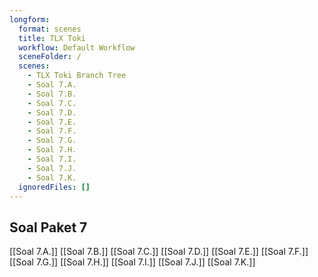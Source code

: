 ```yaml
---
longform:
  format: scenes
  title: TLX Toki
  workflow: Default Workflow
  sceneFolder: /
  scenes:
    - TLX Toki Branch Tree
    - Soal 7.A.
    - Soal 7.B.
    - Soal 7.C.
    - Soal 7.D.
    - Soal 7.E.
    - Soal 7.F.
    - Soal 7.G.
    - Soal 7.H.
    - Soal 7.I.
    - Soal 7.J.
    - Soal 7.K.
  ignoredFiles: []
---
```


## Soal Paket 7

[[Soal 7.A.]]
[[Soal 7.B.]]
[[Soal 7.C.]]
[[Soal 7.D.]]
[[Soal 7.E.]]
[[Soal 7.F.]]
[[Soal 7.G.]]
[[Soal 7.H.]]
[[Soal 7.I.]]
[[Soal 7.J.]]
[[Soal 7.K.]]

